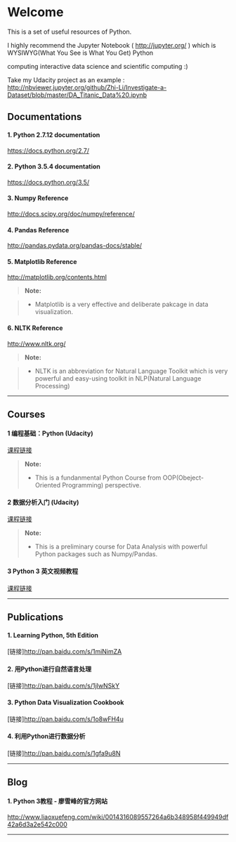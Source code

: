 
Welcome 
===================


This is a set of useful resources of Python. 

I highly recommend the Jupyter Notebook ( http://jupyter.org/ ) which is WYSIWYG(What You See is What You Get) Python 

computing interactive data science and scientific computing :)

Take my Udacity project as an example : http://nbviewer.jupyter.org/github/Zhi-Li/Investigate-a-Dataset/blob/master/DA_Titanic_Data%20.ipynb

Documentations
-------------

#### 1. Python 2.7.12 documentation 

https://docs.python.org/2.7/

#### 2. Python 3.5.4 documentation 

https://docs.python.org/3.5/

#### 3. Numpy Reference

http://docs.scipy.org/doc/numpy/reference/

#### 4. Pandas Reference

http://pandas.pydata.org/pandas-docs/stable/

#### 5. Matplotlib Reference

http://matplotlib.org/contents.html

> **Note:**

> - Matplotlib is a very effective and deliberate pakcage in data visualization. 

#### 6. NLTK Reference

http://www.nltk.org/

> **Note:**

> - NLTK is an abbreviation for Natural Language Toolkit which is very powerful and easy-using toolkit in NLP(Natural Language Processing)

----------


Courses
-------------------

#### 1 编程基础：Python (Udacity)
[课程链接][1]

> **Note:**
> - This is a fundanmental Python Course from OOP(Obeject-Oriented Programming) perspective.

#### 2 数据分析入门 (Udacity)

[课程链接][2]

> **Note:**
> - This is a preliminary course for Data Analysis with powerful Python packages such as Numpy/Pandas.

#### 3 Python 3 英文视频教程
[课程链接][3]

----------


Publications
-------------

#### 1. Learning Python, 5th Edition

[链接]http://pan.baidu.com/s/1miNimZA

#### 2. 用Python进行自然语言处理

[链接]http://pan.baidu.com/s/1jIwNSkY

#### 3. Python Data Visualization Cookbook

[链接]http://pan.baidu.com/s/1o8wFH4u

#### 4. 利用Python进行数据分析

[链接]http://pan.baidu.com/s/1gfa9u8N

----------


Blog
-------------

#### 1. Python 3教程 - 廖雪峰的官方网站

http://www.liaoxuefeng.com/wiki/0014316089557264a6b348958f449949df42a6d3a2e542c000

----------


  [1]: https://cn.udacity.com/course/programming-foundations-with-python--ud036/
  [2]: https://cn.udacity.com/course/intro-to-data-analysis--ud170
  [3]: http://pan.baidu.com/s/1i4MYigt
 



